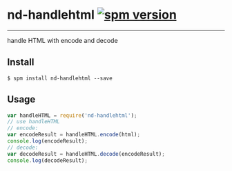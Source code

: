 # nd-handlehtml [![spm version](http://spm.crossjs.com/badge/nd-handlehtml)](http://spm.crossjs.com/package/nd-handlehtml)

---

handle HTML with encode and decode

## Install

```
$ spm install nd-handlehtml --save
```

## Usage

```js
var handleHTML = require('nd-handlehtml');
// use handleHTML
// encode: 
var encodeResult = handleHTML.encode(html);
console.log(encodeResult);
// decode: 
var decodeResult = handleHTML.decode(encodeResult);
console.log(decodeResult);
```
